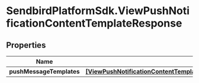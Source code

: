 # SendbirdPlatformSdk.ViewPushNotificationContentTemplateResponse

## Properties

Name | Type | Description | Notes
------------ | ------------- | ------------- | -------------
**pushMessageTemplates** | [**[ViewPushNotificationContentTemplateResponsePushMessageTemplatesInner]**](ViewPushNotificationContentTemplateResponsePushMessageTemplatesInner.md) |  | [optional] 


